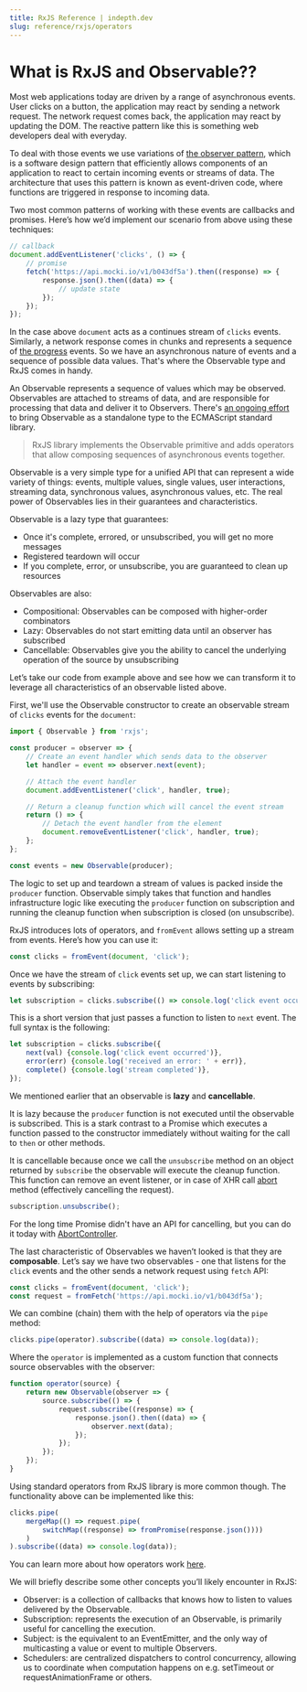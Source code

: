 ```yaml
---
title: RxJS Reference | indepth.dev
slug: reference/rxjs/operators
---
```


# What is RxJS and Observable??

Most web applications today are driven by a range of asynchronous events. User clicks on a button, the application may react by sending a network request. The network request comes back, the application may react by updating the DOM. The reactive pattern like this is something web developers deal with everyday.

To deal with those events we use variations of [the observer pattern](https://en.wikipedia.org/wiki/Observer_pattern), which is a software design pattern that efficiently allows components of an application to react to certain incoming events or streams of data. The architecture that uses this pattern is known as event-driven code, where functions are triggered in response to incoming data.

Two most common patterns of working with these events are callbacks and promises. Here’s how we’d implement our scenario from above using these techniques:

```javascript
// callback
document.addEventListener('clicks', () => {
    // promise
    fetch('https://api.mocki.io/v1/b043df5a').then((response) => {
        response.json().then((data) => {
            // update state
        });
    });
});
```

In the case above `document` acts as a continues stream of `clicks` events. Similarly, a network response comes in chunks and represents a sequence of [the progress](https://developer.mozilla.org/en-US/docs/Web/API/XMLHttpRequest/progress_event) events. So we have an asynchronous nature of events and a sequence of possible data values. That's where the Observable type and RxJS comes in handy.

An Observable represents a sequence of values which may be observed. Observables are attached to streams of data, and are responsible for processing that data and deliver it to Observers. There's [an ongoing effort](https://github.com/tc39/proposal-observable) to bring Observable as a standalone type to the ECMAScript standard library.

> RxJS library implements the Observable primitive and adds operators that allow composing sequences of asynchronous events together.

Observable is a very simple type for a unified API that can represent a wide variety of things: events, multiple values, single values, user interactions, streaming data, synchronous values, asynchronous values, etc. The real power of Observables lies in their guarantees and characteristics.

Observable is a lazy type that guarantees:
- Once it's complete, errored, or unsubscribed, you will get no more messages
- Registered teardown will occur
- If you complete, error, or unsubscribe, you are guaranteed to clean up resources

Observables are also:
- Compositional: Observables can be composed with higher-order combinators
- Lazy: Observables do not start emitting data until an observer has subscribed
- Cancellable: Observables give you the ability to cancel the underlying operation of the source by unsubscribing

Let’s take our code from example above and see how we can transform it to leverage all characteristics of an observable listed above.

First, we'll use the Observable constructor to create an observable stream of `clicks` events for the `document`:

```javascript
import { Observable } from 'rxjs';

const producer = observer => {
    // Create an event handler which sends data to the observer
    let handler = event => observer.next(event);

    // Attach the event handler
    document.addEventListener('click', handler, true);

    // Return a cleanup function which will cancel the event stream
    return () => {
        // Detach the event handler from the element
        document.removeEventListener('click', handler, true);
    };
};

const events = new Observable(producer);
```

The logic to set up and teardown a stream of values is packed inside the `producer` function. Observable simply takes that function and handles infrastructure logic like executing the `producer` function on subscription and running the cleanup function when subscription is closed (on unsubscribe).

RxJS introduces lots of operators, and `fromEvent` allows setting up a stream from events. Here’s how you can use it:

```javascript
const clicks = fromEvent(document, 'click');
```

Once we have the stream of `click` events set up, we can start listening to events by subscribing:

```javascript
let subscription = clicks.subscribe(() => console.log('click event occurred'));
```

This is a short version that just passes a function to listen to `next` event. The full syntax is the following:

```javascript
let subscription = clicks.subscribe({
    next(val) {console.log('click event occurred')},
    error(err) {console.log('received an error: ' + err)},
    complete() {console.log('stream completed')},
});
```

We mentioned earlier that an observable is **lazy** and **cancellable**.

It is lazy because the `producer` function is not executed until the observable is subscribed. This is a stark contrast to a Promise which executes a function passed to the constructor immediately without waiting for the call to `then` or other methods.

It is cancellable because once we call the `unsubscribe` method on an object returned by `subscribe` the observable will execute the cleanup function. This function can remove an event listener, or in case of XHR call [abort](https://developer.mozilla.org/en-US/docs/Web/API/XMLHttpRequest/abort) method (effectively cancelling the request).

```javascript
subscription.unsubscribe();
```

For the long time Promise didn't have an API for cancelling, but you can do it today with [AbortController](https://developer.mozilla.org/en-US/docs/Web/API/AbortController).

The last characteristic of Observables we haven’t looked is that they are **composable**. Let’s say we have two observables - one that listens for the `click` events and the other sends a network request using `fetch` API:

```javascript
const clicks = fromEvent(document, 'click');
const request = fromFetch('https://api.mocki.io/v1/b043df5a');
```

We can combine (chain) them with the help of operators via the `pipe` method:

```javascript
clicks.pipe(operator).subscribe((data) => console.log(data));
```

Where the `operator` is implemented as a custom function that connects source observables with the observer:

```javascript
function operator(source) {
    return new Observable(observer => {
        source.subscribe(() => {
            request.subscribe((response) => {
                response.json().then((data) => {
                    observer.next(data);
                });
            });
        });
    });
}
```

Using standard operators from RxJS library is more common though. The functionality above can be implemented like this:

```javascript
clicks.pipe(
    mergeMap(() => request.pipe(
        switchMap((response) => fromPromise(response.json())))
    )
).subscribe((data) => console.log(data));
```

You can learn more about how operators work [here](https://indepth.dev/reference/rxjs/operators#what-are-operators).

We will briefly describe some other concepts you’ll likely encounter in RxJS:
- Observer: is a collection of callbacks that knows how to listen to values delivered by the Observable.
- Subscription: represents the execution of an Observable, is primarily useful for cancelling the execution.
- Subject: is the equivalent to an EventEmitter, and the only way of multicasting a value or event to multiple Observers.
- Schedulers: are centralized dispatchers to control concurrency, allowing us to coordinate when computation happens on e.g. setTimeout or requestAnimationFrame or others.
